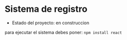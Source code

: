 <h1> Sistema de registro </h1>

- Estado del proyecto: en construccion

para ejecutar el sistema debes poner:
```npm install react```
